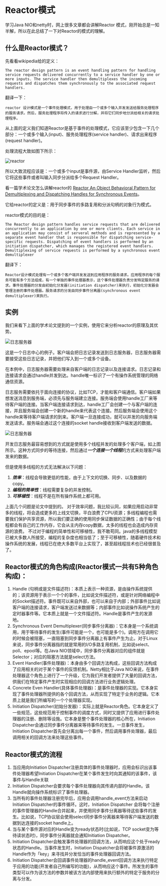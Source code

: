 # Reactor模式

学习Java NIO和netty时，网上很多文章都会讲解Reactor 模式，刚开始总是一知半解，所以在此总结了一下对Reactor的模式的理解。

## 什么是Reactor模式？

先看看wikipedia给的定义：

```text
The reactor design pattern is an event handling pattern for handling service requests delivered concurrently to a service handler by one or more inputs. The service handler then demultiplexes the incoming requests and dispatches them synchronously to the associated request handlers.
```

翻译一下：

```text
reactor 设计模式是一个事件处理模式，用于处理由一个或多个输入并发发送给服务处理程序的服务请求。然后，服务处理程序将传入的请求进行分解，并将它们同步地分派给相关的请求处理程序。
```

从上面的定义我们知道Reactor是基于事件的处理模式，它应该至少包含一下几个部分：一个或多个输入(input)、服务处理程序(service handler)、请求出来程序(request handler)。


处理流程大致如图下所示：

![reactor](./img/ReactorServiceHandler.png)

所以大致流程应该是：一个或多个input是事件源，由Service Handler监听，然后它将这些事件或者叫输入同步分派给多个Request Handler。

看一篇学术论文怎么讲解reactor的 [Reactor An Object Behavioral Pattern for Demultiplexing and Dispatching Handles for Synchronous Events](./doc/reactor-siemens.pdf)。

它给reactor的定义是：用于同步事件的多路复用和分派句柄的对象行为模式。

reactor模式的目的是：

```text
The Reactor design pattern handles service requests that are delivered concurrently to an application by one or more clients. Each service in an application may consist of serveral methods and is represented by a separate event handler that is responsible for dispatching service-specific requests. Dispatching of event handlers is performed by an initiation dispatcher, which manages the registered event handlers. Demultiplexing of service requests is performed by a synchronous event demultiplexer
```
翻译下：

```text
Reactor设计模式处理有一个或多个客户端并发发送到应用程序的服务请求。应用程序的每个服务可能有多个方法组成，有一个单独的事件处理器表示，这个事件处理器负责分发特定服务的请求。事件处理器的分发由初始化分发器(initiation dispatcher)来执行，初始化分发器会管理注册的事件处理器。服务请求的分发由同步事件分离器(synchronous event demultiplexer)来执行。
```

## 实例
我们来看下上面的学术论文提到的一个实例，使用它来分析reactor的原理及其优势。

![日志服务器](./img/ReactorFigure1.png)

这是一个日志中心的例子。客户端会把日志记录发送到日志服务器，日志服务器需要接受这些日志记录，并把他们写入到一个或多个设备。

在本例中，日志服务器需要处理来自客户端的日志记录以及连接请求。日志记录和连接请求会通过handle并发到达。handle唯一标识了一个有操作系统管理的网络通信资源。

日志服务需要依托于面向连接的协议，比如TCP，才能和客户端通信。客户端如果想发送消息到服务端，必须先与服务端建立连接。服务端会使用handle工厂来等待客户端的连接。当客户端连接请求到达，handle工厂会创建一个与客户端的连接，并且服务端会创建一个新的handle来代表这个连接。然后服务端会使用这个handle来等待客户端请求的到来。客户端一旦连接成功，就可以并发的向服务端发送请求。服务端会通过这个连接的socket handle接收到客户端发送的数据。

![日志服务器](./img/ReactorFigure2.png)

开发日志服务最容易想到的方式就是使用多个线程并发的处理多个客户端，如上图所示。这种方式同步的等待连接，然后通过***一个连接一个线程***的方式来处理客户端发来的数据。

但是使用多线程的方式无法解决以下问题：
1. ***效率***：线程会导致更低的性能，由于上下文的切换、同步、以及数据的copy。
2. ***编程的简单性***：线程需要复杂的并发控制。
3. ***可移植性***：线程不是在所有操作系统上都可用。

上面几个问题是论文中提到的。
对于效率问题，我比较认同，如果应用启动非常多的线程，将会造成更多的上线文切换，平白浪费了CPU资源；多线程编程也需要我们保护共享资源，所以我们要正确的使用同步保证数据的正确性；由于每个线程都会有自己的工作内存，它会从主内存copy数据，太多的线程也会造成内存资源的浪费。
不过对于编程的简单性和可移植性，我不敢苟同。java的多线程模型已被大多数人所接受，编程的复杂度也相当低了；至于可移植性，随着硬件技术和操作系统的发展，线程已在绝大多数平台上实现了，甚至超线程技术也已经很普及了。



## Reactor模式的角色构成(Reactor模式一共有5种角色构成)：

1. Handle (句柄或是文件描述符)：本质上表示一种资源，是由操作系统提供的；该资源用于表示一个个的事件，比如说文件描述符，或是针对网络编程中的Socket描述符。事件既可以来自外部，也可以来自于内部；外部事件比如说客户端的连接请求，客户端发送过来数据等；内部事件比如说操作系统产生的定时器事件等。它本质上就是一个文件描述符。Handle是事件产生的发源地。
2. Synchronous Event Demultiplexer(同步事件分离器)：它本身是一个系统调用，用于等待事件的发生(事件可能是一个，也可能是多个)。调用方在调用它的时候会被阻塞，一直阻塞到同步事件分离器上有事件产生为止。对于Linux来说，同步事件分离器指的就是常用的I/O多路复用机制，比如说select、poll、epool等。在Java NIO领域中，同步事件分离器对应的组件就是Selector；对应的阻塞方法就是select方法。
3. Event Handler(事件处理器)：本身由多个回调方法构成，这些回调方法构成了应用相关的对于某个事件的反馈机制。Netty相比于Java NIO来说，在事件处理器这个角色上进行了一个升级，它为我们开发者提供了大量的回调方法，供我们在特定事件产生时实现相应的回调方法进行业务逻辑处理。
4. Concrete Even Handler(具体事件处理器)：是事件处理器的实现。它本身实现了事件处理器所提供的各个回调方法，从而实现了特定于业务的逻辑。它本质上就是我们所编写的一个个处理器实现。
5. Initiation Dispatcher(初始分发器)：实际上就是Reactor角色。它本身定义了一些规范，这些规范用于控制事件的调度方式，同时又提供了应用进行事件处理器的注册、删除等设施。它本身是整个事件处理器的核心所在，Initiation Dispatcher会通过同步事件分离器来等待事件的发生。一旦事件发生，Initiation Dispatcher首先会分离出每一个事件，然后调用事件处理器，最后调用相关的回调方法来处理这些事件。

## Reactor模式的流程

1. 当应用向Initiation Dispatcher注册具体的事件处理器时，应用会标识出该事件处理器希望Initiation Dispatcher在某个事件发生时向其通知的该事件，该事件与Handle关联
2. Initiation Dispatcher会要求每个事件处理器向其传递内部的Handle。该Handle就向操作系统标识了事件处理器。
3. 当所有的事件处理器注册完毕后，应用会调用handle_event方法来启动Initiation Dispatcher的事件循环。这时，Initiation Dispatcher 会将每个注册的事件管理器的Handle合并起来，并使用同步事件分离器等待这些事件的发生。比如说，TCP协议层会使用select同步事件分离器来等待客户端发送的数据到达连接的socket handle上。
4. 当与某个事件源对应的Handle变为ready状态时(比如说，TCP socket变为等待读状态时)，同步事件分离器就会通知Initiation Dispatcher。
5. Initiation Dispatcher会触发事件处理器的回调方法，从而响应这个处于ready状态的Handle。当事件发生时，Initiation Dispatcher会将被事件源激活的Handle作为「key」来寻找并分发恰当的事件处理器回调方法。
6. Initiation Dispatcher会回调事件处理器的handle_event回调方法来执行特定于应用的功能(开发者自己所编写的功能)，从而响应这个事件。所发生的事件类型可以作为该方法的参数并被该方法内部使用来执行额外的特定于服务的分离与分发。
